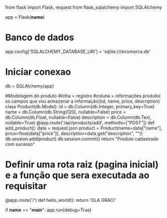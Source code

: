from flask import Flask, request
from flask_sqlalchemy import SQLAlchemy

app = Flask(__name__)
# Banco de dados
app.config['SQLALCHEMY_DATABASE_URI'] = 'sqlite:///ecomerce.db'
# Iniciar conexao
db = SQLAlchemy(app)


#Modelagem do produto
#linha = registro
#coluna = informações produto( os campos que vou armazenar a informação)(id, name, price, description)
class Product(db.Model):
    id = db.Column(db.Integer, primary_key=True)
    name = db.Column(db.String(120), nullable=False)
    price = db.Column(db.Float, nullable=False)
    description = db.Column(db.Text, nullable=True)
@app.route('/api/products/add', methods=["POST"])
def add_product():
    data = request.json
    product = Product(name=data["name"], price=float(data["price"]), description=data.get("description", ""))
    db.session.add(product)
    db.session.commit()
    return "Produto cadastrado com sucesso"

# Definir uma rota raiz (pagina inicial) e a função que sera executada ao requisitar
@app.route('/')
def hello_world():
    return 'OLA GRACI'

if __name__ == "__main__":
    app.run(debug=True)
